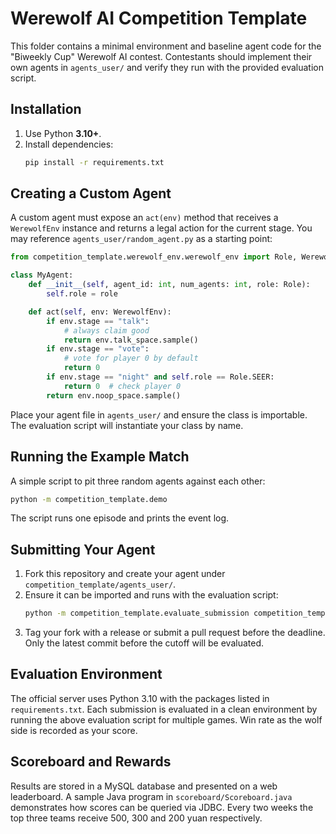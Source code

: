 # Werewolf AI Competition Template

This folder contains a minimal environment and baseline agent code for the "Biweekly Cup" Werewolf AI contest. Contestants should implement their own agents in `agents_user/` and verify they run with the provided evaluation script.

## Installation

1. Use Python **3.10+**.
2. Install dependencies:
   ```bash
   pip install -r requirements.txt
   ```

## Creating a Custom Agent

A custom agent must expose an `act(env)` method that receives a `WerewolfEnv` instance and returns a legal action for the current stage. You may reference `agents_user/random_agent.py` as a starting point:

```python
from competition_template.werewolf_env.werewolf_env import Role, WerewolfEnv

class MyAgent:
    def __init__(self, agent_id: int, num_agents: int, role: Role):
        self.role = role

    def act(self, env: WerewolfEnv):
        if env.stage == "talk":
            # always claim good
            return env.talk_space.sample()
        if env.stage == "vote":
            # vote for player 0 by default
            return 0
        if env.stage == "night" and self.role == Role.SEER:
            return 0  # check player 0
        return env.noop_space.sample()
```

Place your agent file in `agents_user/` and ensure the class is importable. The evaluation script will instantiate your class by name.

## Running the Example Match

A simple script to pit three random agents against each other:

```bash
python -m competition_template.demo
```

The script runs one episode and prints the event log.

## Submitting Your Agent

1. Fork this repository and create your agent under `competition_template/agents_user/`.
2. Ensure it can be imported and runs with the evaluation script:
   ```bash
   python -m competition_template.evaluate_submission competition_template.agents_user.my_agent.MyAgent
   ```
3. Tag your fork with a release or submit a pull request before the deadline. Only the latest commit before the cutoff will be evaluated.

## Evaluation Environment

The official server uses Python 3.10 with the packages listed in `requirements.txt`.
Each submission is evaluated in a clean environment by running the above evaluation script for multiple games. Win rate as the wolf side is recorded as your score.

## Scoreboard and Rewards

Results are stored in a MySQL database and presented on a web leaderboard. A sample Java program in `scoreboard/Scoreboard.java` demonstrates how scores can be queried via JDBC. Every two weeks the top three teams receive 500, 300 and 200 yuan respectively.

